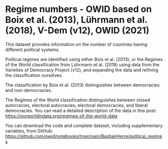 # Regime numbers - OWID based on Boix et al. (2013), Lührmann et al. (2018), V-Dem (v12), OWID (2021)

This dataset provides information on the number of countries having different political systems.

Political regimes are identified using either Boix et al. (2013), or the Regimes of the World classification from Lührmann et al. (2018) using data from the Varieties of Democracy Project (v12), and expanding the data and refining the classification ourselves.

The classification by Boix et al. (2013) distinguishes between democracies and non-democracies.

The Regimes of the World classification distinguishes between closed autocracies, electoral autocracies, electoral democracies, and liberal democracies. You can read a detailed description of the data in this post: https://ourworldindata.org/regimes-of-the-world-data

You can download the code and complete dataset, including supplementary variables, from GitHub: https://github.com/owid/notebooks/tree/main/BastianHerre/political_regimes